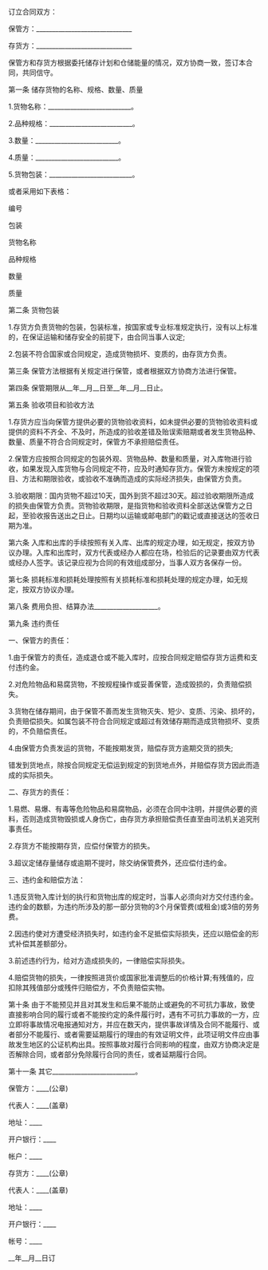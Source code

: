 
 


订立合同双方：


保管方：______________________________


存货方：______________________________


保管方和存货方根据委托储存计划和仓储能量的情况，双方协商一致，签订本合同，共同信守。


第一条 储存货物的名称、规格、数量、质量


1.货物名称：__________________________。


2.品种规格：__________________________。


3.数量：__________________________。


4.质量：__________________________。


5.货物包装：__________________________。


或者采用如下表格：



 

  

   
编号


   
包装


   
货物名称


   
品种规格


   
数量


   
质量


  

  

   



   



   



   



   



   



  

  

   



   



   



   



   



   



  

  

   



   



   



   



   



   



  

 




第二条 货物包装


1.存货方负责货物的包装，包装标准，按国家或专业标准规定执行，没有以上标准的，在保证运输和储存安全的前提下，由合同当事人议定;


2.包装不符合国家或合同规定，造成货物损坏、变质的，由存货方负责。


第三条 保管方法根据有关规定进行保管，或者根据双方协商方法进行保管。


第四条 保管期限从__年__月__日至__年__月__日止。


第五条 验收项目和验收方法


1.存货方应当向保管方提供必要的货物验收资料，如未提供必要的货物验收资料或提供的资料不齐全、不及时，所造成的验收差错及贻误索赔期或者发生货物品种、数量、质量不符合合同规定时，保管方不承担赔偿责任。


2.保管方应按照合同规定的包装外观、货物品种、数量和质量，对入库物进行验收，如果发现入库货物与合同规定不符，应及时通知存货方。保管方未按规定的项目、方法和期限验收，或验收不准确而造成的实际经济损失，由保管方负责。


3.验收期限：国内货物不超过10天，国外到货不超过30天。超过验收期限所造成的损失由保管方负责。货物验收期限，是指货物和验收资料全部送达保管方之日起，至验收报告送出之日止。日期均以运输或邮电部门的戳记或直接送达的签收日期为准。


第六条 入库和出库的手续按照有关入库、出库的规定办理，如无规定，按双方协议办理。入库和出库时，双方代表或经办人都应在场，检验后的记录要由双方代表或经办人签字。该记录应视为合同的有效组成部分，当事人双方各保存一份。


第七条 损耗标准和损耗处理按照有关损耗标准和损耗处理的规定办理，如无规定，按双方协议办理。


第八条 费用负担、结算办法____________________。


第九条 违约责任


一、保管方的责任：


1.由于保管方的责任，造成退仓或不能入库时，应按合同规定赔偿存货方运费和支付违约金。


2.对危险物品和易腐货物，不按规程操作或妥善保管，造成毁损的，负责赔偿损失。


3.货物在储存期间，由于保管不善而发生货物灭失、短少、变质、污染、损坏的，负责赔偿损失。如属包装不符合合同规定或超过有效储存期而造成货物损坏、变质的，不负赔偿责任。


4.由保管方负责发运的货物，不能按期发货，赔偿存货方逾期交货的损失;


错发到货地点，除按合同规定无偿运到规定的到货地点外，并赔偿存货方因此而造成的实际损失。


二、存货方的责任：


1.易燃、易爆、有毒等危险物品和易腐物品，必须在合同中注明，并提供必要的资料，否则造成货物毁损或人身伤亡，由存货方承担赔偿责任直至由司法机关追究刑事责任。


2.存货方不能按期存货，应偿付保管方的损失。


3.超议定储存量储存或逾期不提时，除交纳保管费外，还应偿付违约金。


三、违约金和赔偿方法：


1.违反货物入库计划的执行和货物出库的规定时，当事人必须向对方交付违约金。违约金的数额，为违约所涉及的那一部分货物的3个月保管费(或租金)或3倍的劳务费。


2.因违约使对方遭受经济损失时，如违约金不足抵偿实际损失，还应以赔偿金的形式补偿其差额部分。


3.前述违约行为，给对方造成损失的，一律赔偿实际损失。


4.赔偿货物的损失，一律按照进货价或国家批准调整后的价格计算;有残值的，应扣除其残值部分或残件归赔偿方，不负责赔偿实物。


第十条 由于不能预见并且对其发生和后果不能防止或避免的不可抗力事故，致使直接影响合同的履行或者不能按约定的条件履行时，遇有不可抗力事故的一方，应立即将事故情况电报通知对方，并应在数天内，提供事故详情及合同不能履行、或者部分不能履行、或者需要延期履行的理由的有效证明文件，此项证明文件应由事故发生地区的公证机构出具。按照事故对履行合同影响的程度，由双方协商决定是否解除合同，或者部分免除履行合同的责任，或者延期履行合同。


第十一条 其它__________________________。


保管方：____(公章)


代表人：____(盖章)


地址：____


开户银行：____


帐户：____


存货方：____(公章)


代表人：____(盖章)


地址：____


开户银行：____


帐号：____


__年__月__日订
 


 

 
 
 
 
 
  


  
 

  


  


  
 
 
 
 

